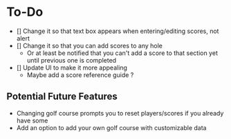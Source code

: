 # To-Do
- [] Change it so that text box appears when entering/editing scores, not alert
- [] Change it so that you can add scores to any hole
  - Or at least be notified that you can't add a score to that section yet until previous one is completed
- [] Update UI to make it more appealing
  - Maybe add a score reference guide ?
## Potential Future Features
- Changing golf course prompts you to reset players/scores if you already have some
- Add an option to add your own golf course with customizable data